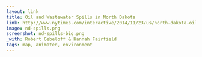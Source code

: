 ```yaml
---
layout: link
title: Oil and Wastewater Spills in North Dakota
link: http://www.nytimes.com/interactive/2014/11/23/us/north-dakota-oil-boom-downside.html#g-nd-spills
image: nd-spills.png
screenshot: nd-spills-big.png
_with: Robert Gebeloff & Hannah Fairfield
tags: map, animated, environment
---
```

